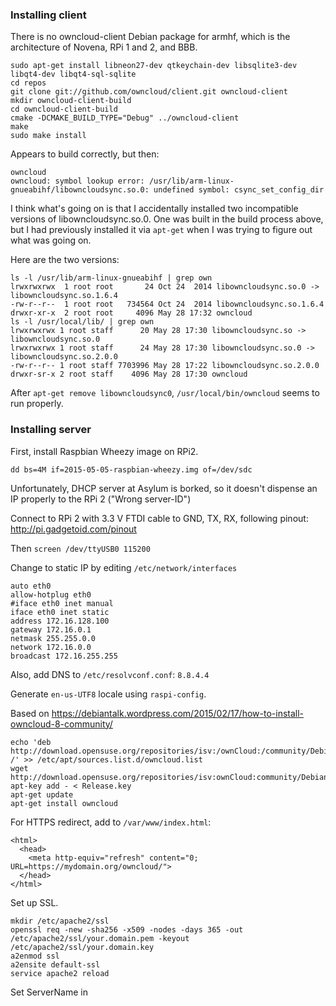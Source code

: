 ### Installing client ###

There is no owncloud-client Debian package for armhf, which is the architecture of Novena, RPi 1 and 2, and BBB.

    sudo apt-get install libneon27-dev qtkeychain-dev libsqlite3-dev libqt4-dev libqt4-sql-sqlite
    cd repos
    git clone git://github.com/owncloud/client.git owncloud-client
    mkdir owncloud-client-build
    cd owncloud-client-build
    cmake -DCMAKE_BUILD_TYPE="Debug" ../owncloud-client
    make
    sudo make install
    
Appears to build correctly, but then:

    owncloud
    owncloud: symbol lookup error: /usr/lib/arm-linux-gnueabihf/libowncloudsync.so.0: undefined symbol: csync_set_config_dir

I think what's going on is that I accidentally installed two incompatible versions of libowncloudsync.so.0. One was built in the build process above, but I had previously installed it via `apt-get` when I was trying to figure out what was going on.

Here are the two versions:

    ls -l /usr/lib/arm-linux-gnueabihf | grep own
    lrwxrwxrwx  1 root root       24 Oct 24  2014 libowncloudsync.so.0 -> libowncloudsync.so.1.6.4
    -rw-r--r--  1 root root   734564 Oct 24  2014 libowncloudsync.so.1.6.4
    drwxr-xr-x  2 root root     4096 May 28 17:32 owncloud
    ls -l /usr/local/lib/ | grep own             
    lrwxrwxrwx 1 root staff      20 May 28 17:30 libowncloudsync.so -> libowncloudsync.so.0
    lrwxrwxrwx 1 root staff      24 May 28 17:30 libowncloudsync.so.0 -> libowncloudsync.so.2.0.0
    -rw-r--r-- 1 root staff 7703996 May 28 17:22 libowncloudsync.so.2.0.0
    drwxr-sr-x 2 root staff    4096 May 28 17:30 owncloud

After `apt-get remove libowncloudsync0`, `/usr/local/bin/owncloud` seems to run properly.

### Installing server ###

First, install Raspbian Wheezy image on RPi2.

    dd bs=4M if=2015-05-05-raspbian-wheezy.img of=/dev/sdc

Unfortunately, DHCP server at Asylum is borked, so it doesn't dispense an IP properly to the RPi 2 ("Wrong server-ID")

Connect to RPi 2 with 3.3 V FTDI cable to GND, TX, RX, following pinout: http://pi.gadgetoid.com/pinout

Then `screen /dev/ttyUSB0 115200`

Change to static IP by editing `/etc/network/interfaces`

    auto eth0
    allow-hotplug eth0
    #iface eth0 inet manual
    iface eth0 inet static
    address 172.16.128.100  
    gateway 172.16.0.1
    netmask 255.255.0.0
    network 172.16.0.0
    broadcast 172.16.255.255

Also, add DNS to `/etc/resolvconf.conf`: `8.8.4.4`

Generate `en-us-UTF8` locale using `raspi-config`.

Based on https://debiantalk.wordpress.com/2015/02/17/how-to-install-owncloud-8-community/

    echo 'deb http://download.opensuse.org/repositories/isv:/ownCloud:/community/Debian_7.0/ /' >> /etc/apt/sources.list.d/owncloud.list
    wget http://download.opensuse.org/repositories/isv:ownCloud:community/Debian_7.0/Release.key
    apt-key add - < Release.key
    apt-get update
    apt-get install owncloud

For HTTPS redirect, add to `/var/www/index.html`:

    <html>
      <head>
        <meta http-equiv="refresh" content="0; URL=https://mydomain.org/owncloud/">
      </head>
    </html>

Set up SSL.

    mkdir /etc/apache2/ssl
    openssl req -new -sha256 -x509 -nodes -days 365 -out /etc/apache2/ssl/your.domain.pem -keyout /etc/apache2/ssl/your.domain.key
    a2enmod ssl
    a2ensite default-ssl
    service apache2 reload

Set ServerName in 
